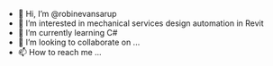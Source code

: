 - 👋 Hi, I’m @robinevansarup
- 👀 I’m interested in mechanical services design automation in Revit
- 🌱 I’m currently learning C#
- 💞️ I’m looking to collaborate on ...
- 📫 How to reach me ...

<!---
robinevansarup/robinevansarup is a ✨ special ✨ repository because its `README.md` (this file) appears on your GitHub profile.
You can click the Preview link to take a look at your changes.
--->
